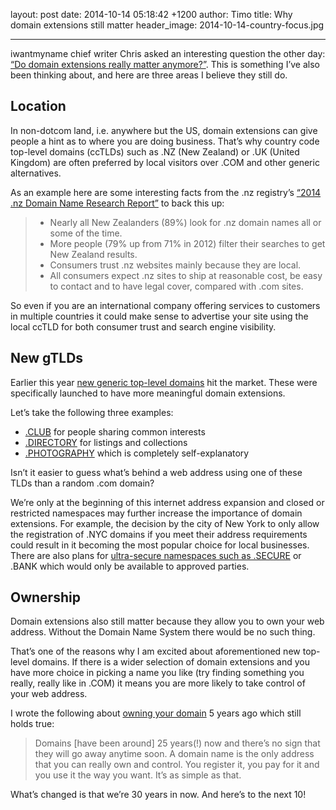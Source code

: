 layout: post
date: 2014-10-14 05:18:42 +1200
author: Timo
title: Why domain extensions still matter
header_image: 2014-10-14-country-focus.jpg

----

iwantmyname chief writer Chris asked an interesting question the other day: [“Do domain extensions really matter anymore?”](https://iwantmyname.com/blog/2014/10/do-domain-extensions-really-matter-anymore.html). This is something I’ve also been thinking about, and here are three areas I believe they still do.

## Location

In non-dotcom land, i.e. anywhere but the US, domain extensions can give people a hint as to where you are doing business. That’s why country code top-level domains (ccTLDs) such as .NZ (New Zealand) or .UK (United Kingdom) are often preferred by local visitors over .COM and other generic alternatives.

As an example here are some interesting facts from the .nz registry’s [“2014 .nz Domain Name Research Report”](http://www.getyourselfonline.co.nz/2014-nz-domain-name-research-report) to back this up:

> - Nearly all New Zealanders (89%) look for .nz domain names all or some of the time.
> - More people (79% up from 71% in 2012) filter their searches to get New Zealand results.
> - Consumers trust .nz websites mainly because they are local.
> - All consumers expect .nz sites to ship at reasonable cost, be easy to contact and to have legal cover, compared with .com sites.

So even if you are an international company offering services to  customers in multiple countries it could make sense to advertise your site using the local ccTLD for both consumer trust and search engine visibility.

## New gTLDs

Earlier this year [new generic top-level domains](https://iwantmyname.com/domains/new-gtld-domain-extensions) hit the market. These were specifically launched to have more meaningful domain extensions.

Let’s take the following three examples:

- [.CLUB](https://iwantmyname.com/domains/dot-club) for people sharing common interests
- [.DIRECTORY](https://iwantmyname.com/domains/dot-directory) for listings and collections
- [.PHOTOGRAPHY](https://iwantmyname.com/domains/dot-photography) which is completely self-explanatory

Isn’t it easier to guess what’s behind a web address using one of these TLDs than a random .com domain?

We’re only at the beginning of this internet address expansion and closed or restricted namespaces may further increase the importance of domain extensions. For example, the decision by the city of New York to only allow the registration of .NYC domains if you meet their address requirements could result in it becoming the most popular choice for local businesses. There are also plans for [ultra-secure namespaces such as .SECURE](http://arstechnica.com/security/2012/05/my-own-private-internet-secure-tld-floated-as-bad-guy-free-zone/) or .BANK which would only be available to approved parties.

## Ownership 

Domain extensions also still matter because they allow you to own your web address. Without the Domain Name System there would be no such thing.

That’s one of the reasons why I am excited about aforementioned new top-level domains. If there is a wider selection of domain extensions and you have more choice in picking a name you like (try finding something you really, really like in .COM) it means  you are more likely to take control of your web address.

I wrote the following about [owning your domain](https://iwantmyname.com/blog/2009/06/i-want-my-name-or-how-you-can-own-your-online-identity-with-domains.html) 5 years ago which still holds true:

> Domains [have been around] 25 years(!) now and there’s no sign that they will go away anytime soon. A domain name is the only address that you can really own and control. You register it, you pay for it and you use it the way you want. It’s as simple as that.

What’s changed is that we’re 30 years in now. And here’s to the next 10!
